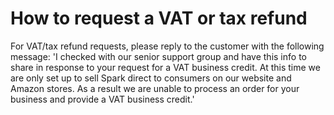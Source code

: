 # How to request a VAT or tax refund
For VAT/tax refund requests, please reply to the customer with the following message: 'I checked with our senior support group and have this info to share in response to your request for a VAT business credit. At this time we are only set up to sell Spark direct to consumers on our website and Amazon stores. As a result we are unable to process an order for your business and provide a VAT business credit.'